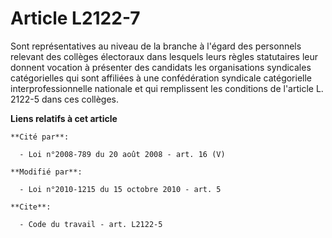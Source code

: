 # Article L2122-7

Sont représentatives au niveau de la branche à l'égard des personnels relevant des collèges électoraux dans lesquels leurs
règles statutaires leur donnent vocation à présenter des candidats les organisations syndicales catégorielles qui sont
affiliées à une confédération syndicale catégorielle interprofessionnelle nationale et qui remplissent les conditions de
l'article L. 2122-5 dans ces collèges.

**Liens relatifs à cet article**

	**Cité par**:

	  - Loi n°2008-789 du 20 août 2008 - art. 16 (V)

	**Modifié par**:

	  - Loi n°2010-1215 du 15 octobre 2010 - art. 5

	**Cite**:

	  - Code du travail - art. L2122-5
